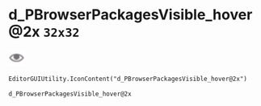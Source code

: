 # d_PBrowserPackagesVisible_hover@2x `32x32`
<img src="/img/d_PBrowserPackagesVisible_hover.png" width=32 height=32>

``` CSharp
EditorGUIUtility.IconContent("d_PBrowserPackagesVisible_hover@2x")
```
```
d_PBrowserPackagesVisible_hover@2x
```
